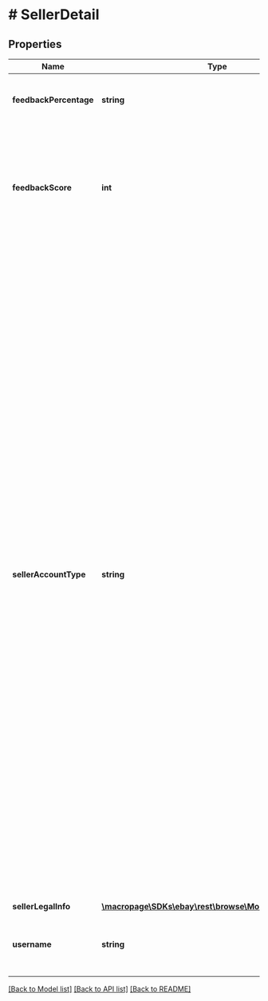 # # SellerDetail

## Properties

Name | Type | Description | Notes
------------ | ------------- | ------------- | -------------
**feedbackPercentage** | **string** | The percentage of the total positive feedback. | [optional]
**feedbackScore** | **int** | The feedback score of the seller. This value is based on the ratings from eBay members that bought items from this seller. | [optional]
**sellerAccountType** | **string** | This indicates if the seller is a business or an individual. This is determined when the seller registers with eBay. If they register for a business account, this value will be BUSINESS. If they register for a private account, this value will be INDIVIDUAL. This designation is required by the tax laws in the following countries:  &lt;br /&gt;&lt;br /&gt; This field is returned only on the following sites. &lt;br /&gt;&lt;br /&gt;EBAY_AT, EBAY_BE, EBAY_CH, EBAY_DE, EBAY_ES, EBAY_FR, EBAY_GB, EBAY_IE, EBAY_IT, EBAY_PL &lt;br /&gt;&lt;br /&gt;&lt;b&gt; Valid Values:&lt;/b&gt; BUSINESS or INDIVIDUAL &lt;br /&gt;&lt;br /&gt;Code so that your app gracefully handles any future changes to this list. | [optional]
**sellerLegalInfo** | [**\macropage\SDKs\ebay\rest\browse\Model\SellerLegalInfo**](SellerLegalInfo.md) |  | [optional]
**username** | **string** | The user name created by the seller for use on eBay. | [optional]

[[Back to Model list]](../../README.md#models) [[Back to API list]](../../README.md#endpoints) [[Back to README]](../../README.md)
